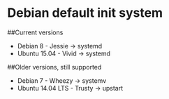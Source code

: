 

# Debian default init system

##Current versions
* Debian 8 - Jessie -> systemd 
* Ubuntu 15.04 - Vivid -> systemd

##Older versions, still supported
* Debian 7 - Wheezy -> systemv
* Ubuntu 14.04 LTS - Trusty -> upstart

